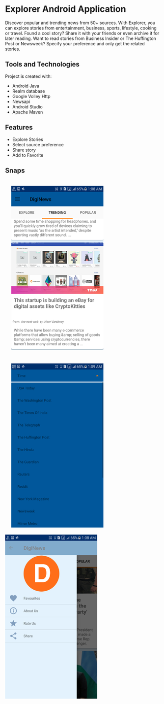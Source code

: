 # Explorer Android Application

Discover popular and trending news from 50+ sources. With Explorer, you can explore stories from entertainment, business, sports, lifestyle, cooking or travel.
Found a cool story? Share it with your friends or even archive it for later reading. 
Want to read stories from Business Insider or The Huffington Post or Newsweek? Specify your preference and only get the related stories.

## Tools and Technologies

Project is created with:
* Android Java
* Realm database
* Google Volley Http
* Newsapi 
* Android Studio
* Apache Maven

## Features

* Explore Stories
* Select source preference
* Share story
* Add to Favorite 


## Snaps
        
<img src="/ss/Screenshot_20180318-010838.png" width="300" title="Home Screen" hspace="20" vspace="20">  <img src="/ss/Screenshot_20180318-010908.png" width="300" title="Preference Screen" hspace="20" vspace="20">  <img src="/ss/Screenshot_20180318-010848.png" width="300" title="Side Drawer">






